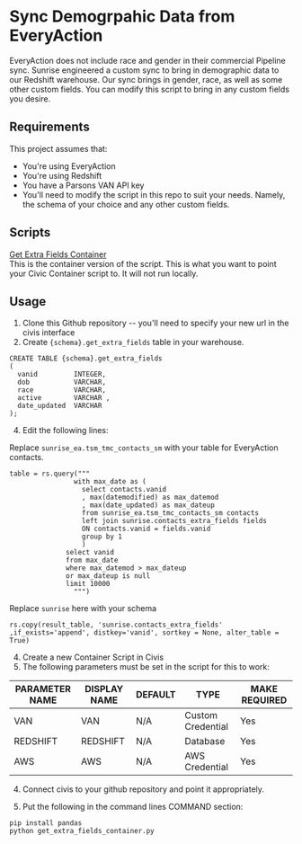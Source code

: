 # Sync Demogrpahic Data from EveryAction

EveryAction does not include race and gender in their commercial Pipeline sync. Sunrise engineered a custom sync to bring in demographic data to our Redshift warehouse. Our sync brings in gender, race, as well as some other custom fields. You can modify this script to bring in any custom fields you desire. 

## Requirements
This project assumes that:

* You're using EveryAction
* You're using Redshift
* You have a Parsons VAN API key
* You'll need to modify the script in this repo to suit your needs. Namely, the schema of your choice and any other custom fields. 

## Scripts

[Get Extra Fields Container](https://github.com/sunrisedatadept/sync-everyaction-demographic-data/blob/main/get_extra_fields_container.py)  
This is the container version of the script. This is what you want to point your Civic Container script to. It will not run locally. 

## Usage

1. Clone this Github repository -- you'll need to specify your new url in the civis interface
2. Create `{schema}.get_extra_fields` table in your warehouse. 

```
CREATE TABLE {schema}.get_extra_fields 
(
  vanid         INTEGER,
  dob           VARCHAR,
  race          VARCHAR,
  active        VARCHAR ,
  date_updated  VARCHAR
);

```
4. Edit the following lines:

Replace `sunrise_ea.tsm_tmc_contacts_sm` with your table for EveryAction contacts. 

```
table = rs.query("""
                with max_date as (
                  select contacts.vanid
                  , max(datemodified) as max_datemod
                  , max(date_updated) as max_dateup
                  from sunrise_ea.tsm_tmc_contacts_sm contacts
                  left join sunrise.contacts_extra_fields fields
                  ON contacts.vanid = fields.vanid
                  group by 1
                  )
              select vanid
              from max_date
              where max_datemod > max_dateup
              or max_dateup is null
              limit 10000
                """)

```

Replace `sunrise` here with your schema

```
rs.copy(result_table, 'sunrise.contacts_extra_fields' ,if_exists='append', distkey='vanid', sortkey = None, alter_table = True)
```

4. Create a new Container Script in Civis
5. The following parameters must be set in the script for this to work:

| PARAMETER NAME | DISPLAY NAME | DEFAULT | TYPE              | MAKE REQUIRED |
|----------------|--------------|---------|-------------------|---------------|
| VAN            | VAN          | N/A     | Custom Credential | Yes           |
| REDSHIFT       | REDSHIFT     | N/A     | Database          | Yes           |
| AWS            | AWS          | N/A     | AWS Credential    | Yes           |

4. Connect civis to your github repository and point it appropriately.

5. Put the following in the command lines COMMAND section:

```
pip install pandas
python get_extra_fields_container.py

```


